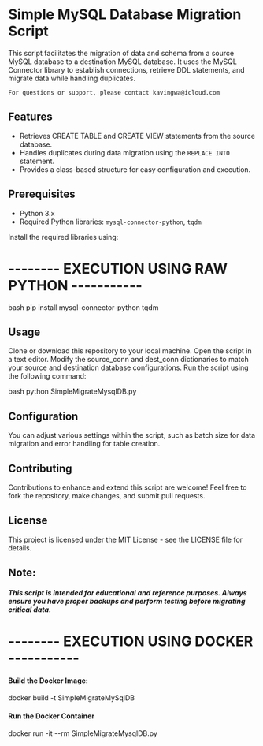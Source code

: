 # Simple MySQL Database Migration Script

This script facilitates the migration of data and schema from a source MySQL database to a destination MySQL database. It uses the MySQL Connector library to establish connections, retrieve DDL statements, and migrate data while handling duplicates.

```For questions or support, please contact kavingwa@icloud.com```

## Features

- Retrieves CREATE TABLE and CREATE VIEW statements from the source database.
- Handles duplicates during data migration using the `REPLACE INTO` statement.
- Provides a class-based structure for easy configuration and execution.

## Prerequisites

- Python 3.x
- Required Python libraries: `mysql-connector-python`, `tqdm`

Install the required libraries using:

# -------- EXECUTION USING RAW PYTHON -----------

bash
pip install mysql-connector-python tqdm


## Usage

Clone or download this repository to your local machine.
Open the script in a text editor.
Modify the source_conn and dest_conn dictionaries to match your source and destination database configurations.
Run the script using the following command:

bash
python SimpleMigrateMysqlDB.py

## Configuration

You can adjust various settings within the script, such as batch size for data migration and error handling for table creation.

## Contributing

Contributions to enhance and extend this script are welcome! Feel free to fork the repository, make changes, and submit pull requests.

## License

This project is licensed under the MIT License - see the LICENSE file for details.


## Note: 
##### This script is intended for educational and reference purposes. Always ensure you have proper backups and perform testing before migrating critical data.


# -------- EXECUTION USING DOCKER -----------
#### Build the Docker Image:
docker build -t SimpleMigrateMySqlDB

#### Run the Docker Container
docker run -it --rm SimpleMigrateMysqlDB.py
